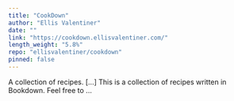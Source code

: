```yaml
---
title: "CookDown"
author: "Ellis Valentiner"
date: ""
link: "https://cookdown.ellisvalentiner.com/"
length_weight: "5.8%"
repo: "ellisvalentiner/cookdown"
pinned: false
---
```


A collection of recipes. [...] This is a collection of recipes written in Bookdown. Feel free to ...
